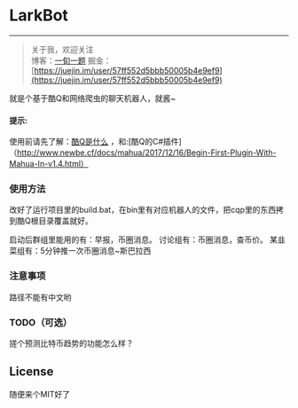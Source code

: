 # LarkBot
-------------

> 关于我，欢迎关注  
  博客：[一旬一题](http://greens1995.com)  掘金：[https://juejin.im/user/57ff552d5bbb50005b4e9ef9](https://juejin.im/user/57ff552d5bbb50005b4e9ef9)   
  
  就是个基于酷Q和网络爬虫的聊天机器人，就酱~

#### 提示:  
使用前请先了解：[酷Q是什么](https://cqp.cc/) ，和:[酷Q的C#插件]（http://www.newbe.cf/docs/mahua/2017/12/16/Begin-First-Plugin-With-Mahua-In-v1.4.html）

### 使用方法
改好了运行项目里的build.bat，在bin里有对应机器人的文件，把cqp里的东西拷到酷Q根目录覆盖就好。

启动后群组里能用的有：早报，币圈消息。
讨论组有：币圈消息，查币价。
某韭菜组有：5分钟推一次币圈消息~斯巴拉西

### 注意事项
路径不能有中文哟

### TODO（可选）
搓个预测比特币趋势的功能怎么样？

## License
随便来个MIT好了
